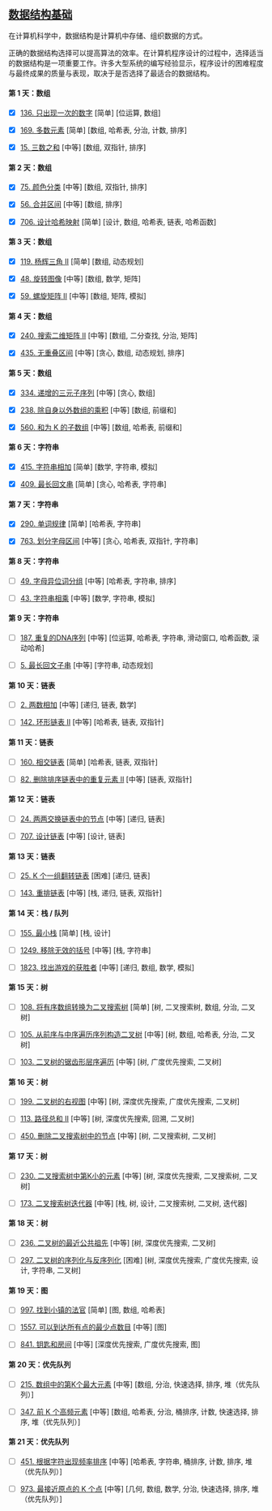[数据结构基础](https://leetcode-cn.com/study-plan/data-structures/)
-----

在计算机科学中，数据结构是计算机中存储、组织数据的方式。

正确的数据结构选择可以提高算法的效率。在计算机程序设计的过程中，选择适当的数据结构是一项重要工作。许多大型系统的编写经验显示，程序设计的困难程度与最终成果的质量与表现，取决于是否选择了最适合的数据结构。

#### 第 1 天：数组

- [x] [136. 只出现一次的数字](https://leetcode-cn.com/problems/single-number/) [简单] [位运算, 数组]

- [x] [169. 多数元素](https://leetcode-cn.com/problems/majority-element/) [简单] [数组, 哈希表, 分治, 计数, 排序]

- [x] [15. 三数之和](https://leetcode-cn.com/problems/3sum/) [中等] [数组, 双指针, 排序]


#### 第 2 天：数组

- [x] [75. 颜色分类](https://leetcode-cn.com/problems/sort-colors/) [中等] [数组, 双指针, 排序]

- [x] [56. 合并区间](https://leetcode-cn.com/problems/merge-intervals/) [中等] [数组, 排序]

- [x] [706. 设计哈希映射](https://leetcode-cn.com/problems/design-hashmap/) [简单] [设计, 数组, 哈希表, 链表, 哈希函数]


#### 第 3 天：数组

- [x] [119. 杨辉三角 II](https://leetcode-cn.com/problems/pascals-triangle-ii/) [简单] [数组, 动态规划]

- [x] [48. 旋转图像](https://leetcode-cn.com/problems/rotate-image/) [中等] [数组, 数学, 矩阵]

- [x] [59. 螺旋矩阵 II](https://leetcode-cn.com/problems/spiral-matrix-ii/) [中等] [数组, 矩阵, 模拟]


#### 第 4 天：数组

- [x] [240. 搜索二维矩阵 II](https://leetcode-cn.com/problems/search-a-2d-matrix-ii/) [中等] [数组, 二分查找, 分治, 矩阵]

- [x] [435. 无重叠区间](https://leetcode-cn.com/problems/non-overlapping-intervals/) [中等] [贪心, 数组, 动态规划, 排序]


#### 第 5 天：数组

- [x] [334. 递增的三元子序列](https://leetcode-cn.com/problems/increasing-triplet-subsequence/) [中等] [贪心, 数组]

- [x] [238. 除自身以外数组的乘积](https://leetcode-cn.com/problems/product-of-array-except-self/) [中等] [数组, 前缀和]

- [x] [560. 和为 K 的子数组](https://leetcode-cn.com/problems/subarray-sum-equals-k/) [中等] [数组, 哈希表, 前缀和]


#### 第 6 天：字符串

- [x] [415. 字符串相加](https://leetcode-cn.com/problems/add-strings/) [简单] [数学, 字符串, 模拟]

- [x] [409. 最长回文串](https://leetcode-cn.com/problems/longest-palindrome/) [简单] [贪心, 哈希表, 字符串]


#### 第 7 天：字符串

- [x] [290. 单词规律](https://leetcode-cn.com/problems/word-pattern/) [简单] [哈希表, 字符串]

- [x] [763. 划分字母区间](https://leetcode-cn.com/problems/partition-labels/) [中等] [贪心, 哈希表, 双指针, 字符串]


#### 第 8 天：字符串

- [ ] [49. 字母异位词分组](https://leetcode-cn.com/problems/group-anagrams/) [中等] [哈希表, 字符串, 排序]

- [ ] [43. 字符串相乘](https://leetcode-cn.com/problems/multiply-strings/) [中等] [数学, 字符串, 模拟]


#### 第 9 天：字符串

- [ ] [187. 重复的DNA序列](https://leetcode-cn.com/problems/repeated-dna-sequences/) [中等] [位运算, 哈希表, 字符串, 滑动窗口, 哈希函数, 滚动哈希]

- [ ] [5. 最长回文子串](https://leetcode-cn.com/problems/longest-palindromic-substring/) [中等] [字符串, 动态规划]


#### 第 10 天：链表

- [ ] [2. 两数相加](https://leetcode-cn.com/problems/add-two-numbers/) [中等] [递归, 链表, 数学]

- [ ] [142. 环形链表 II](https://leetcode-cn.com/problems/linked-list-cycle-ii/) [中等] [哈希表, 链表, 双指针]


#### 第 11 天：链表

- [ ] [160. 相交链表](https://leetcode-cn.com/problems/intersection-of-two-linked-lists/) [简单] [哈希表, 链表, 双指针]

- [ ] [82. 删除排序链表中的重复元素 II](https://leetcode-cn.com/problems/remove-duplicates-from-sorted-list-ii/) [中等] [链表, 双指针]


#### 第 12 天：链表

- [ ] [24. 两两交换链表中的节点](https://leetcode-cn.com/problems/swap-nodes-in-pairs/) [中等] [递归, 链表]

- [ ] [707. 设计链表](https://leetcode-cn.com/problems/design-linked-list/) [中等] [设计, 链表]


#### 第 13 天：链表

- [ ] [25. K 个一组翻转链表](https://leetcode-cn.com/problems/reverse-nodes-in-k-group/) [困难] [递归, 链表]

- [ ] [143. 重排链表](https://leetcode-cn.com/problems/reorder-list/) [中等] [栈, 递归, 链表, 双指针]


#### 第 14 天：栈 / 队列

- [ ] [155. 最小栈](https://leetcode-cn.com/problems/min-stack/) [简单] [栈, 设计]

- [ ] [1249. 移除无效的括号](https://leetcode-cn.com/problems/minimum-remove-to-make-valid-parentheses/) [中等] [栈, 字符串]

- [ ] [1823. 找出游戏的获胜者](https://leetcode-cn.com/problems/find-the-winner-of-the-circular-game/) [中等] [递归, 数组, 数学, 模拟]


#### 第 15 天：树

- [ ] [108. 将有序数组转换为二叉搜索树](https://leetcode-cn.com/problems/convert-sorted-array-to-binary-search-tree/) [简单] [树, 二叉搜索树, 数组, 分治, 二叉树]

- [ ] [105. 从前序与中序遍历序列构造二叉树](https://leetcode-cn.com/problems/construct-binary-tree-from-preorder-and-inorder-traversal/) [中等] [树, 数组, 哈希表, 分治, 二叉树]

- [ ] [103. 二叉树的锯齿形层序遍历](https://leetcode-cn.com/problems/binary-tree-zigzag-level-order-traversal/) [中等] [树, 广度优先搜索, 二叉树]


#### 第 16 天：树

- [ ] [199. 二叉树的右视图](https://leetcode-cn.com/problems/binary-tree-right-side-view/) [中等] [树, 深度优先搜索, 广度优先搜索, 二叉树]

- [ ] [113. 路径总和 II](https://leetcode-cn.com/problems/path-sum-ii/) [中等] [树, 深度优先搜索, 回溯, 二叉树]

- [ ] [450. 删除二叉搜索树中的节点](https://leetcode-cn.com/problems/delete-node-in-a-bst/) [中等] [树, 二叉搜索树, 二叉树]


#### 第 17 天：树

- [ ] [230. 二叉搜索树中第K小的元素](https://leetcode-cn.com/problems/kth-smallest-element-in-a-bst/) [中等] [树, 深度优先搜索, 二叉搜索树, 二叉树]

- [ ] [173. 二叉搜索树迭代器](https://leetcode-cn.com/problems/binary-search-tree-iterator/) [中等] [栈, 树, 设计, 二叉搜索树, 二叉树, 迭代器]


#### 第 18 天：树

- [ ] [236. 二叉树的最近公共祖先](https://leetcode-cn.com/problems/lowest-common-ancestor-of-a-binary-tree/) [中等] [树, 深度优先搜索, 二叉树]

- [ ] [297. 二叉树的序列化与反序列化](https://leetcode-cn.com/problems/serialize-and-deserialize-binary-tree/) [困难] [树, 深度优先搜索, 广度优先搜索, 设计, 字符串, 二叉树]


#### 第 19 天：图

- [ ] [997. 找到小镇的法官](https://leetcode-cn.com/problems/find-the-town-judge/) [简单] [图, 数组, 哈希表]

- [ ] [1557. 可以到达所有点的最少点数目](https://leetcode-cn.com/problems/minimum-number-of-vertices-to-reach-all-nodes/) [中等] [图]

- [ ] [841. 钥匙和房间](https://leetcode-cn.com/problems/keys-and-rooms/) [中等] [深度优先搜索, 广度优先搜索, 图]


#### 第 20 天：优先队列

- [ ] [215. 数组中的第K个最大元素](https://leetcode-cn.com/problems/kth-largest-element-in-an-array/) [中等] [数组, 分治, 快速选择, 排序, 堆（优先队列）]

- [ ] [347. 前 K 个高频元素](https://leetcode-cn.com/problems/top-k-frequent-elements/) [中等] [数组, 哈希表, 分治, 桶排序, 计数, 快速选择, 排序, 堆（优先队列）]


#### 第 21 天：优先队列

- [ ] [451. 根据字符出现频率排序](https://leetcode-cn.com/problems/sort-characters-by-frequency/) [中等] [哈希表, 字符串, 桶排序, 计数, 排序, 堆（优先队列）]

- [ ] [973. 最接近原点的 K 个点](https://leetcode-cn.com/problems/k-closest-points-to-origin/) [中等] [几何, 数组, 数学, 分治, 快速选择, 排序, 堆（优先队列）]


